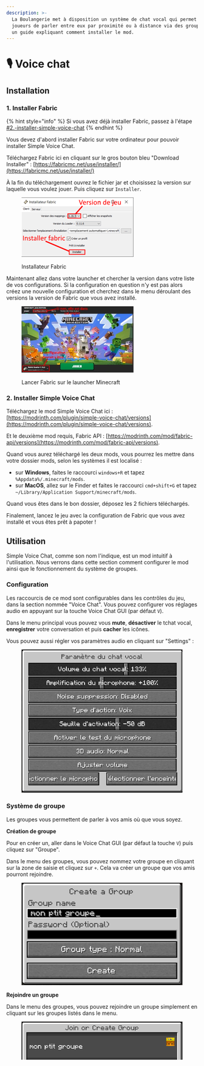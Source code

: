 ```yaml
---
description: >-
  La Boulangerie met à disposition un système de chat vocal qui permet aux
  joueurs de parler entre eux par proximité ou à distance via des groupes. Voici
  un guide expliquant comment installer le mod.
---
```


# 🎙 Voice chat

## Installation

### 1. Installer Fabric

{% hint style="info" %}
Si vous avez déjà installer Fabric, passez à l'étape [#2.-installer-simple-voice-chat](voice-chat.md#2.-installer-simple-voice-chat "mention")
{% endhint %}

Vous devez d'abord installer Fabric sur votre ordinateur pour pouvoir installer Simple Voice Chat.&#x20;

Téléchargez Fabric ici en cliquant sur le gros bouton bleu "Download Installer" : [https://fabricmc.net/use/installer/](https://fabricmc.net/use/installer/)

À la fin du téléchargement ouvrez le fichier jar  et choisissez la version sur laquelle vous voulez jouer. Puis cliquez sur `Installer`.

<figure><img src="../.gitbook/assets/image.png" alt=""><figcaption><p>Installateur Fabric</p></figcaption></figure>

Maintenant allez dans votre launcher et chercher la version dans votre liste de vos configurations. Si la configuration en question n'y est pas alors créez une nouvelle configuration et cherchez dans le menu déroulant des versions la version de Fabric que vous avez installé.

<div data-full-width="true">

<figure><img src="../.gitbook/assets/image (1).png" alt=""><figcaption><p>Lancer Fabric sur le launcher Minecraft</p></figcaption></figure>

</div>

### 2. Installer Simple Voice Chat

Téléchargez le mod Simple Voice Chat ici : [https://modrinth.com/plugin/simple-voice-chat/versions](https://modrinth.com/plugin/simple-voice-chat/versions).

Et le deuxième mod requis, Fabric API : [https://modrinth.com/mod/fabric-api/versions](https://modrinth.com/mod/fabric-api/versions).

Quand vous aurez téléchargé les deux mods, vous pourrez les mettre dans votre dossier mods, selon les systèmes il est localisé :

* sur **Windows**, faites le raccourci `windows+R` et tapez `%Appdata%/.minecraft/mods`.
* sur **MacOS**, allez sur le Finder et faites le raccourci `cmd+shift+G` et tapez `~/Library/Application Support/minecraft/mods`.

Quand vous êtes dans le bon dossier, déposez les 2 fichiers téléchargés.

Finalement, lancez le jeu avec la configuration de Fabric que vous avez installé et vous êtes prêt à papoter !



## Utilisation

Simple Voice Chat, comme son nom l'indique, est un mod intuitif à l'utilisation. Nous verrons dans cette section comment configurer le mod ainsi que le fonctionnement du système de groupes.

### Configuration

Les raccourcis de ce mod sont configurables dans les contrôles du jeu, dans la section nommée "Voice Chat". Vous pouvez configurer vos réglages audio en appuyant sur la touche Voice Chat GUI (par défaut `V`).

Dans le menu principal vous pouvez vous **mute**, **désactiver** le tchat vocal, **enregistrer** votre conversation et puis **cacher** les icônes.

Vous pouvez aussi régler vos paramètres audio en cliquant sur "Settings" :

<figure><img src="../.gitbook/assets/image (4).png" alt=""><figcaption></figcaption></figure>

### Système de groupe

Les groupes vous permettent de parler à vos amis où que vous soyez.

**Création de groupe**

Pour en créer un, aller dans le Voice Chat GUI (par défaut la touche `V`) puis cliquez sur "Groupe".

Dans le menu des groupes, vous pouvez nommez votre groupe en cliquant sur la zone de saisie et cliquez sur `+`. Cela va créer un groupe que vos amis pourront rejoindre.

<div data-full-width="true">

<figure><img src="../.gitbook/assets/image (2).png" alt=""><figcaption></figcaption></figure>

</div>

**Rejoindre un groupe**

Dans le menu des groupes, vous pouvez rejoindre un groupe simplement en cliquant sur les groupes listés dans le menu.

<figure><img src="../.gitbook/assets/image (3).png" alt=""><figcaption></figcaption></figure>
